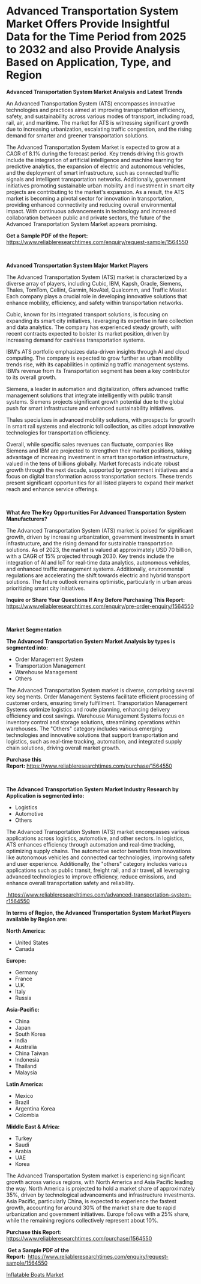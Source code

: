 <p><h1>Advanced Transportation System Market Offers Provide Insightful Data for the Time Period from 2025 to 2032 and also Provide Analysis Based on Application, Type, and Region</h1></p><p><strong>Advanced Transportation System Market Analysis and Latest Trends</strong></p>
<p><p>An Advanced Transportation System (ATS) encompasses innovative technologies and practices aimed at improving transportation efficiency, safety, and sustainability across various modes of transport, including road, rail, air, and maritime. The market for ATS is witnessing significant growth due to increasing urbanization, escalating traffic congestion, and the rising demand for smarter and greener transportation solutions.</p><p>The Advanced Transportation System Market is expected to grow at a CAGR of 8.1% during the forecast period. Key trends driving this growth include the integration of artificial intelligence and machine learning for predictive analytics, the expansion of electric and autonomous vehicles, and the deployment of smart infrastructure, such as connected traffic signals and intelligent transportation networks. Additionally, government initiatives promoting sustainable urban mobility and investment in smart city projects are contributing to the market's expansion. As a result, the ATS market is becoming a pivotal sector for innovation in transportation, providing enhanced connectivity and reducing overall environmental impact. With continuous advancements in technology and increased collaboration between public and private sectors, the future of the Advanced Transportation System Market appears promising.</p></p>
<p><strong>Get a Sample PDF of the Report:&nbsp;</strong> <a href="https://www.reliableresearchtimes.com/enquiry/request-sample/1564550?utm_campaign=2771&utm_medium=2&utm_source=Github&utm_content=ia&utm_term=30032025&utm_id=advanced-transportation-system">https://www.reliableresearchtimes.com/enquiry/request-sample/1564550</a></p>
<p>&nbsp;</p>
<p><strong>Advanced Transportation System Major Market Players</strong></p>
<p><p>The Advanced Transportation System (ATS) market is characterized by a diverse array of players, including Cubic, IBM, Kapsh, Oracle, Siemens, Thales, TomTom, Cellint, Garmin, NovAtel, Qualcomm, and Traffic Master. Each company plays a crucial role in developing innovative solutions that enhance mobility, efficiency, and safety within transportation networks.</p><p>Cubic, known for its integrated transport solutions, is focusing on expanding its smart city initiatives, leveraging its expertise in fare collection and data analytics. The company has experienced steady growth, with recent contracts expected to bolster its market position, driven by increasing demand for cashless transportation systems.</p><p>IBM's ATS portfolio emphasizes data-driven insights through AI and cloud computing. The company is expected to grow further as urban mobility trends rise, with its capabilities in optimizing traffic management systems. IBM’s revenue from its Transportation segment has been a key contributor to its overall growth.</p><p>Siemens, a leader in automation and digitalization, offers advanced traffic management solutions that integrate intelligently with public transit systems. Siemens projects significant growth potential due to the global push for smart infrastructure and enhanced sustainability initiatives.</p><p>Thales specializes in advanced mobility solutions, with prospects for growth in smart rail systems and electronic toll collection, as cities adopt innovative technologies for transportation efficiency. </p><p>Overall, while specific sales revenues can fluctuate, companies like Siemens and IBM are projected to strengthen their market positions, taking advantage of increasing investment in smart transportation infrastructure, valued in the tens of billions globally. Market forecasts indicate robust growth through the next decade, supported by government initiatives and a focus on digital transformation across transportation sectors. These trends present significant opportunities for all listed players to expand their market reach and enhance service offerings.</p></p>
<p>&nbsp;</p>
<p><strong>What Are The Key Opportunities For Advanced Transportation System Manufacturers?</strong></p>
<p><p>The Advanced Transportation System (ATS) market is poised for significant growth, driven by increasing urbanization, government investments in smart infrastructure, and the rising demand for sustainable transportation solutions. As of 2023, the market is valued at approximately USD 70 billion, with a CAGR of 15% projected through 2030. Key trends include the integration of AI and IoT for real-time data analytics, autonomous vehicles, and enhanced traffic management systems. Additionally, environmental regulations are accelerating the shift towards electric and hybrid transport solutions. The future outlook remains optimistic, particularly in urban areas prioritizing smart city initiatives.</p></p>
<p><strong>Inquire or Share Your Questions If Any Before Purchasing This Report:</strong> <a href="https://www.reliableresearchtimes.com/enquiry/pre-order-enquiry/1564550?utm_campaign=2771&utm_medium=2&utm_source=Github&utm_content=ia&utm_term=30032025&utm_id=advanced-transportation-system">https://www.reliableresearchtimes.com/enquiry/pre-order-enquiry/1564550</a></p>
<p>&nbsp;</p>
<p><strong>Market Segmentation</strong></p>
<p><strong>The Advanced Transportation System Market Analysis by types is segmented into:</strong></p>
<p><ul><li>Order Management System</li><li>Transportation Management</li><li>Warehouse Management</li><li>Others</li></ul></p>
<p><p>The Advanced Transportation System market is diverse, comprising several key segments. Order Management Systems facilitate efficient processing of customer orders, ensuring timely fulfillment. Transportation Management Systems optimize logistics and route planning, enhancing delivery efficiency and cost savings. Warehouse Management Systems focus on inventory control and storage solutions, streamlining operations within warehouses. The "Others" category includes various emerging technologies and innovative solutions that support transportation and logistics, such as real-time tracking, automation, and integrated supply chain solutions, driving overall market growth.</p></p>
<p><strong>Purchase this Report:&nbsp;</strong><a href="https://www.reliableresearchtimes.com/purchase/1564550?utm_campaign=2771&utm_medium=2&utm_source=Github&utm_content=ia&utm_term=30032025&utm_id=advanced-transportation-system">https://www.reliableresearchtimes.com/purchase/1564550</a></p>
<p>&nbsp;</p>
<p><strong>The Advanced Transportation System Market Industry Research by Application is segmented into:</strong></p>
<p><ul><li>Logistics</li><li>Automotive</li><li>Others</li></ul></p>
<p><p>The Advanced Transportation System (ATS) market encompasses various applications across logistics, automotive, and other sectors. In logistics, ATS enhances efficiency through automation and real-time tracking, optimizing supply chains. The automotive sector benefits from innovations like autonomous vehicles and connected car technologies, improving safety and user experience. Additionally, the "others" category includes various applications such as public transit, freight rail, and air travel, all leveraging advanced technologies to improve efficiency, reduce emissions, and enhance overall transportation safety and reliability.</p></p>
<p><a href="https://www.reliableresearchtimes.com/advanced-transportation-system-r1564550?utm_campaign=2771&utm_medium=2&utm_source=Github&utm_content=ia&utm_term=30032025&utm_id=advanced-transportation-system">&nbsp;https://www.reliableresearchtimes.com/advanced-transportation-system-r1564550</a></p>
<p><strong>In terms of Region, the Advanced Transportation System Market Players available by Region are:</strong></p>
<p>
    <p> <strong> North America: </strong>
        <ul>
            <li>United States</li>
            <li>Canada</li>
        </ul>
        </p> 
    <p> <strong> Europe: </strong>
        <ul>
            <li>Germany</li>
            <li>France</li>
            <li>U.K.</li>
            <li>Italy</li>
            <li>Russia</li>
        </ul>
        </p> 
    <p> <strong> Asia-Pacific: </strong>
        <ul>
            <li>China</li>
            <li>Japan</li>
            <li>South Korea</li>
            <li>India</li>
            <li>Australia</li>
            <li>China Taiwan</li>
            <li>Indonesia</li>
            <li>Thailand</li>
            <li>Malaysia</li>
        </ul>
        </p> 
    <p> <strong> Latin America: </strong>
        <ul>
            <li>Mexico</li>
            <li>Brazil</li>
            <li>Argentina Korea</li>
            <li>Colombia</li>
        </ul>
        </p> 
    <p> <strong> Middle East & Africa: </strong>
        <ul>
            <li>Turkey</li>
            <li>Saudi</li>
            <li>Arabia</li>
            <li>UAE</li>
            <li>Korea</li>
        </ul>
    </p>
    </p>
<p><p>The Advanced Transportation System market is experiencing significant growth across various regions, with North America and Asia Pacific leading the way. North America is projected to hold a market share of approximately 35%, driven by technological advancements and infrastructure investments. Asia Pacific, particularly China, is expected to experience the fastest growth, accounting for around 30% of the market share due to rapid urbanization and government initiatives. Europe follows with a 25% share, while the remaining regions collectively represent about 10%.</p></p>
<p><strong>Purchase this Report: </strong><a href="https://www.reliableresearchtimes.com/purchase/1564550?utm_campaign=2771&utm_medium=2&utm_source=Github&utm_content=ia&utm_term=30032025&utm_id=advanced-transportation-system">https://www.reliableresearchtimes.com/purchase/1564550</a></p>
<p>&nbsp;<strong>Get a Sample PDF of the Report:&nbsp;&nbsp;</strong><a href="https://www.reliableresearchtimes.com/enquiry/request-sample/1564550?utm_campaign=2771&utm_medium=2&utm_source=Github&utm_content=ia&utm_term=30032025&utm_id=advanced-transportation-system">https://www.reliableresearchtimes.com/enquiry/request-sample/1564550</a></p>
<p><strong></strong></p>
<p><p><a href="https://github.com/haajipauget/Market-Research-Report-List-1/blob/main/inflatable-boats-market.md?utm_campaign=2771&utm_medium=2&utm_source=Github&utm_content=ia&utm_term=30032025&utm_id=advanced-transportation-system">Inflatable Boats Market</a></p></p>